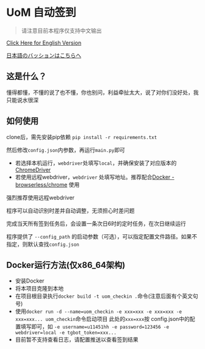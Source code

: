 # UoM 自动签到
> 请注意目前本程序仅支持中文输出

[Click Here for English Version](README_en.md)

[日本語のバッションはこちらへ](README_jp.md)

## 这是什么？
懂得都懂，不懂的说了也不懂，你也别问，利益牵扯太大，说了对你们没好处，我只能说水很深

## 如何使用
clone后，需先安装pip依赖
```pip install -r requirements.txt```

然后修改```config.json```内参数，再运行```main.py```即可

* 若选择本机运行，```webdriver```处填写```local```，并确保安装了对应版本的[ChromeDriver](https://chromedriver.chromium.org/downloads)
* 若使用远程webdriver，```webdriver```
  处填写地址。推荐配合[Docker - browserless/chrome](https://registry.hub.docker.com/r/browserless/chrome) 使用

强烈推荐使用远程webdriver

程序可以自动识别时差并自动调整，无须担心时差问题

完成当天所有签到任务后，会设置一条次日6时的定时任务，在次日继续运行

程序提供了 ```--config_path``` 的启动参数（可选），可以指定配置文件路径。如果不指定，则默认查找```config.json```

## Docker运行方法(仅x86_64架构)
* 安装Docker
* 将本项目克隆到本地
* 在项目根目录执行`docker build -t uom_checkin .`命令(注意后面有个英文句号)
* 使用`docker run -d --name=uom_checkin -e xxx=xxx -e xxx=xxx -e xxx=xxx... uom_checkin`命令启动项目 此处的`xxx=xxx`按
config.json中的配置填写即可，如 `-e username=u11451hh -e password=123456 -e webdriver=local -e tgbot_token=xxx...`
* 目前暂不支持查看日志，请配置推送以查看签到结果
